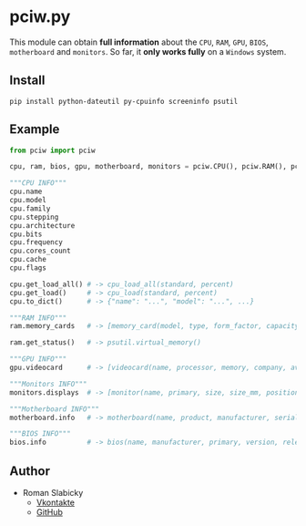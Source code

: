 # pciw.py
This module can obtain __full information__ about the `CPU`, `RAM`, `GPU`, `BIOS`, `motherboard` and `monitors`.
So far, it __only works fully__ on a `Windows` system.
## Install
```
pip install python-dateutil py-cpuinfo screeninfo psutil
```
## Example
```python
from pciw import pciw

cpu, ram, bios, gpu, motherboard, monitors = pciw.CPU(), pciw.RAM(), pciw.BIOS(), pciw.GPU(), pciw.Motherboard(), pciw.Monitors()

"""CPU INFO"""
cpu.name
cpu.model
cpu.family
cpu.stepping
cpu.architecture
cpu.bits
cpu.frequency
cpu.cores_count
cpu.cache
cpu.flags

cpu.get_load_all() # -> cpu_load_all(standard, percent)
cpu.get_load()     # -> cpu_load(standard, percent)
cpu.to_dict()      # -> {"name": "...", "model": "...", ...}

"""RAM INFO"""
ram.memory_cards   # -> [memory_card(model, type, form_factor, capacity, frequency, serial_number, data_width, location), ...]

ram.get_status()   # -> psutil.virtual_memory()

"""GPU INFO"""
gpu.videocard      # -> [videocard(name, processor, memory, company, availability, driver_date, driver_version), ...]

"""Monitors INFO"""
monitors.displays  # -> [monitor(name, primary, size, size_mm, position), ...]

"""Motherboard INFO"""
motherboard.info   # -> motherboard(name, product, manufacturer, serial_number, version, tag, status, features)

"""BIOS INFO"""
bios.info          # -> bios(name, manufacturer, primary, version, release_date, serial_number, language_current, language_supported, characteristics, smbios)

```
## Author
- Roman Slabicky
    - [Vkontakte](https://vk.com/romanin2)
    - [GitHub](https://github.com/romanin-rf)